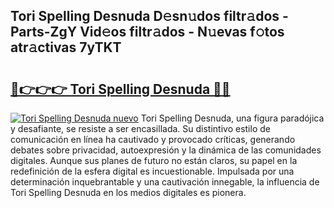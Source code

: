 ## Tori Spelling Desnuda D𝚎sn𝚞dos filtr𝚊dos - Parts-ZgY Vid𝚎os filtr𝚊dos - N𝚞evas f𝚘tos atr𝚊ctivas 7yTKT

# <h2><a href="http://mb43nns.tromn.icu/?c=Tori+Spelling+Desnuda">🔗👉👉👉 Tori Spelling Desnuda 🔗🔗</a></h2>

[![Tori Spelling Desnuda nuevo](https://i.imgur.com/pEAQMta.gif)](http://mb43nns.tromn.icu/?c=Tori+Spelling+Desnuda)
Tori Spelling Desnuda, una figura paradójica y desafiante, se resiste a ser encasillada. Su distintivo estilo de comunicación en línea ha cautivado y provocado críticas, generando debates sobre privacidad, autoexpresión y la dinámica de las comunidades digitales. Aunque sus planes de futuro no están claros, su papel en la redefinición de la esfera digital es incuestionable. Impulsada por una determinación inquebrantable y una cautivación innegable, la influencia de Tori Spelling Desnuda en los medios digitales es pionera.
